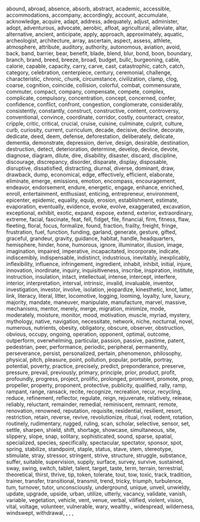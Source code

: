 abound, abroad, absence, absorb, abstract, academic, accessible, accommodations, accompany, accordingly, account, accumulate, acknowledge, acquire, adapt, address, adequately, adjust, administer, adopt, adventurous, advocate, aerobic, afloat, agricultural, alleviate, altar, alternative, ancient, anticipate, apply, approach, approximately, aquatic, archeologist, architecture, array, ascertain, aspect, assess, athlete, atmosphere, attribute, auditory, authority, autonomous, aviation, avoid, back, band, barrier, bear, benefit, blade, blend, blur, bond, boon, boundary, branch, brand, breed, breeze, broad, budget, bullc, burgeoning, cable, calorie, capable, capacity, carry, carve, cast, catastrophic, catch, catch, category, celebration, centerpiece, century, ceremonial, challenge, characteristic, chronic, chunk, circumstance, civilization, clamp, clog, coarse, cognition, coincide, collision, colorful, combat, commensurate, commuter, compact, company, compensate, compete, complex, complicate, compulsory, concentration, concept, concerned, confer, confidence, conflict, confront, congestion, conglomerate, considerably, consistently, constantly, construct, constructive, content, controversy, conventional, convince, coordinate, corridor, costly, counteract, creator, cripple, critic, critical, crucial, cruise, cuisine, culminate, culprit, culture, curb, curiosity, current, curriculum, decade, decisive, decline, decorate, dedicate, deed, deem, defense, deforestation, deliberately, delicate, dementia, demonstrate, depression, derive, design, desirable, destination, destruction, detect, deterioration, determine, develop, device, devote, diagnose, diagram, dilute, dire, disability, disaster, discard, discipline, discourage, discrepancy, disorder, disparate, display, disposable, disruptive, dissatisfied, distracting, diurnal, diverse, dominant, draw, drawback, dump, economical, edge, effectively, efficient, elaborate, eliminate, emerge, emissions, emotion, encompass, encouragement, endeavor, endorsement, endure, energetic, engage, enhance, enriched, enroll, entertainment, enthusiast, enticing, entrepreneur, environment, epicenter, epidemic, equality, equip, erosion, establishment, estimate, evaporation, eventually, evidence, evoke, evolve, exaggerated, excavation, exceptional, exhibit, exotic, expand, expose, extend, exterior, extraordinary, extreme, facial, fascinate, feat, fell, fidget, file, financial, firm, fitness, flaw, fleeting, floral, focus, formalize, found, fraction, frailty, freight, fringe, frustration, fuel, function, funding, garland, generate, gesture, gifted, graceful, grandeur, gravity, guidance, habitat, handle, headquarters, hemisphere, hinder, hone, humorous, ignore, illuminator, illusion, image, imagination, impaired, imperative, incapacitated, incorporate, indicate, indiscemibly, indispensable, indistinct, industrious, inevitably, inexplicably, inflexibility, influence, infringement, ingredient, inhabit, inhibit, initial, injure, innovation, inordinate, inquiry, inquisitiveness, inscribe, inspiration, institute, instruction, insulation, intact, intellectual, intense, intercept, interfere, interior, interpretation, interval, intrinsic, invalid, invaluable, inventor, investigation, investor, involve, isolation, jeopardize, kinesthetic, knot, latter, link, literacy, literal, litter, locomotive, logging, looming, loyalty, lure, luxury, majority, mandate, maneuver, manipulate, manufacture, marvel, massive, mechanisms, mentor, merely, merge, migration, minimize, mode, moderately, moisture, monitor, mood, motivation, muscle, myriad, mystery, mythology, native, navigation, necessitate, network, niche, nocturnal, novel, numerous, nutrients, obesity, obligatory, obscure, observer, obstruction, obvious, occupy, ongoing, operation, opponent, optimal, outcome, outperform, overwhelming, particular, passion, passive, pastime, patent, pedestrian, peer, performance, periodic, peripheral, permanently, perseverance, persist, personalized, pertain, phenomenon, philosophy, physical, pitch, pleasure, point, pollution, popular, portable, portray, potential, poverty, practice, precisely, predict, preponderance, preserve, pressure, prevail, previously, primary, principle, prior, product, profit, profoundly, progress, project, prolific, prolonged, prominent, promote, prop, propeller, property, proponent, protective, publicity, qualified, rally, ramp, rampant, range, ransack, recite, recognize, recreation, recur, recycling, reduce, refinement, reflector, regulate, reign, rejuvenate, relatively, release, reliably, reluctant, remainder, remedial, reminiscent, remnant, remote, renovation, renowned, reputation, requisite, residential, resilient, resort, restriction, retain, reverse, revive, revolutionize, ritual, rival, rodent, rotation, routinely, rudimentary, rugged, ruling, scan, scholar, selective, sensor, set, settle, sharpen, shield, shift, shortage, showcase, simultaneous, site, slippery, slope, snap, solitary, sophisticated, sound, sparse, spatial, specialized, species, specifically, spectacular, spectator, sponsor, spot, spring, stabilize, standpoint, staple, status, stave, stem, stereotype, stimulate, stray, stressor, stringent, strive, structure, struggle, substance, suffer, suitable, supervision, supply, surface, survey, survive, sustained, sway, swing, switch, tablet, talent, target, taste, term, terrain, terrestrial, theoretical, thirst, thrive, tip, token, tolerate, tout, tow, toxic, track, tradition, trainer, transfer, transitional, transmit, trend, tricky, triumph, turbulence, tum, turnover, tutor, unconsciously, underground, unique, unveil, unwieldy, update, upgrade, upside, urban, utilize, utterly, vacancy, validate, vanish, variable, vegetation, vehicle, vent, venue, verbal, vilified, violent, vision, vital, voltage, volunteer, vulnerable, wary, wealthy., widespread, wilderness, windswept, withdrawal, 
, 
, 
, 
